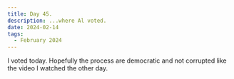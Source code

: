```yaml
---
title: Day 45.
description: ...where Al voted.
date: 2024-02-14
tags: 
  - February 2024
---
```


I voted today. Hopefully the process are democratic and not corrupted like the video I watched the other day.